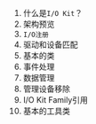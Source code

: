 1. 什么是`I/O Kit`？
2. 架构预览
3. `I/O注册`
4. 驱动和设备匹配
5. 基本的类
6. 事件处理
7. 数据管理
8. 管理设备移除
9. I/O Kit Family引用
10. 基本的工具类